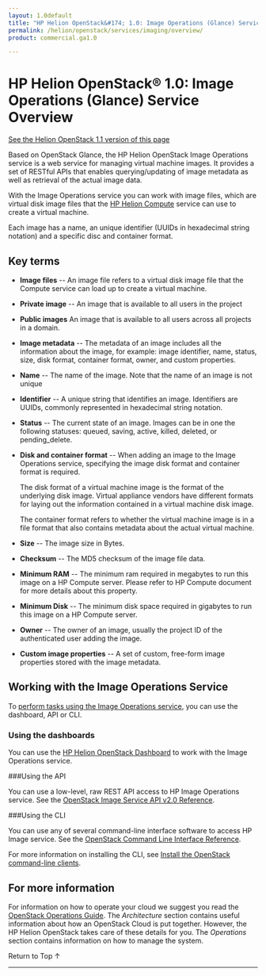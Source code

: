 ```yaml
---
layout: 1.0default
title: "HP Helion OpenStack&#174; 1.0: Image Operations (Glance) Service Overview"
permalink: /helion/openstack/services/imaging/overview/
product: commercial.ga1.0

---
```

<!--PUBLISHED-->

<script>

function PageRefresh {
onLoad="window.refresh"
}

PageRefresh();

</script>

<!-- <p style="font-size: small;"> <a href="/helion/openstack/services/identity/overview/">&#9664; PREV</a> | <a href="/helion/openstack/services/overview/">&#9650; UP</a> | <a href="/helion/openstack/services/networking/overview/"> NEXT &#9654</a> </p> -->

# HP Helion OpenStack&#174; 1.0: Image Operations (Glance) Service Overview #
[See the Helion OpenStack 1.1 version of this page](/helion/openstack/1.1/services/imaging/overview/)

Based on OpenStack Glance, the HP Helion OpenStack Image Operations service is a web service for managing virtual machine images. It provides a set of RESTful APIs that enables querying/updating of image metadata as well as retrieval of the actual image data.

With the Image Operations service you can work with image files, which are virtual disk image files that the [HP Helion Compute](/helion/openstack/services/compute/overview/) service can use to create a virtual machine.

Each image has a name, an unique identifier (UUIDs in hexadecimal string notation) and a specific disc and container format.

## Key terms 

- **Image files** -- An image file refers to a virtual disk image file that the Compute service can load up to create a virtual machine.

- **Private image** -- An image that is available to all users in the project

- **Public images** An image that is available to all users across all projects in a domain.

- **Image metadata** -- The metadata of an image includes all the information about the image, for example: image identifier, name, status, size, disk format, container format, owner, and custom properties. 

- **Name** -- The name of the image. Note that the name of an image is not unique

- **Identifier** -- A unique string that identifies an image. Identifiers are UUIDs, commonly represented in hexadecimal string notation.

- **Status** -- The current state of an image. Images can be in one the following statuses: queued, saving, active, killed, deleted, or pending_delete.

- **Disk and container format** -- When adding an image to the Image Operations service, specifying the image disk format and container format is required.

	The disk format of a virtual machine image is the format of the underlying disk image. Virtual appliance vendors have different formats for laying out the information contained in a virtual machine disk image.

	The container format refers to whether the virtual machine image is in a file format that also contains metadata about the actual virtual machine.

- **Size** -- The image size in Bytes.

- **Checksum** -- The MD5 checksum of the image file data.

- **Minimum RAM** -- The minimum ram required in megabytes to run this image on a HP Compute server. Please refer to HP Compute document for more details about this property.

- **Minimum Disk** -- The minimum disk space required in gigabytes to run this image on a HP Compute server. 

- **Owner** -- The owner of an image, usually the project ID of the authenticated user adding the image.

- **Custom image properties** -- A set of custom, free-form image properties stored with the image metadata. 

## Working with the Image Operations Service

To [perform tasks using the Image Operations service](#howto), you can use the dashboard, API or CLI.

### Using the dashboards<a name="UI"></a>

You can use the [HP Helion OpenStack Dashboard](/helion/openstack/dashboard/how-works/) to work with the Image Operations service.

###Using the API<a name="API"></a>
 
You can use a low-level, raw REST API access to HP Image Operations service. See the [OpenStack Image Service API v2.0 Reference](http://developer.openstack.org/api-ref-image-v2.html).

###Using the CLI<a name="cli"></a>

You can use any of several command-line interface software to access HP Image service. See the [OpenStack Command Line Interface Reference](http://docs.openstack.org/cli-reference/content/glanceclient_commands.html).

For more information on installing the CLI, see [Install the OpenStack command-line clients](http://docs.openstack.org/user-guide/content/install_clients.html).
<!--
## How To's with the HP Helion OpenStack Image Operations Service<a name="howto"></a>

 Taken from http://wiki.hpcloud.net/display/core/Core+Edition+Use+cases#CoreEditionUsecases-OverCloud 

The following lists of tasks can be performed by a user or administrator through the [HP Helion OpenStack Dashboard](/helion/openstack/dashboard/how-works/), the OpenStack [CLI](
http://docs.openstack.org/cli-reference/content/glanceclient_commands.html) or OpenStack [API](http://developer.openstack.org/api-ref-image-v2.html).

### Tasks performed by users<a name="user"></a>

The following Image Operations service tasks are usually performed by someone with the *user* role.

#### Creating, modifying and deleting a private image ####

Use the Image Operations service to create, delete, or modify a private instance images. 

#### Adding and updating metadata for a private image ####

Use the Image Operations service to modify the metadata for a private image.

### Tasks performed by an Administrator<a name="admin"></a>

The following Image Operations service tasks are usually performed by someone with the *administrator* role.

#### Creating, modifying, and deleting an image ####

Use the Image Operations service to create, delete, or modify a public instance image. 

#### Adding and updating metadata for an image ####

Use the Image Operations service to modify the metadata for a private image. -->


## For more information ##

For information on how to operate your cloud we suggest you read the [OpenStack Operations Guide](http://docs.openstack.org/ops/). The *Architecture* section contains useful information about how an OpenStack Cloud is put together. However, the HP Helion OpenStack takes care of these details for you. The *Operations* section contains information on how to manage the system.

<!-- hide me Also see the Help topics that are available in the Operational Dashboard and Administration Dashboard.  Website copies are available:

* [HP Helion OpenStack Operational Dashboard Help](/helion/openstack/manage/operational-dashboard/)
* [HP Helion OpenStack Administration Dashboard Help](/helion/openstack/manage/administration-dashboard/) -->


 <a href="#top" style="padding:14px 0px 14px 0px; text-decoration: none;"> Return to Top &#8593; </a>

----
